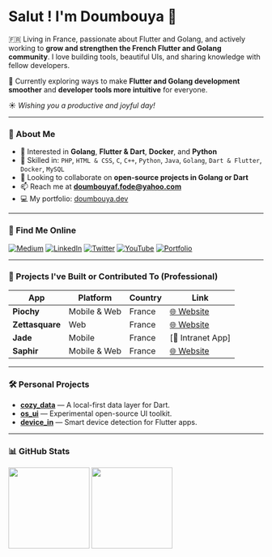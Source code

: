 <!-- <img align="right" width="150" src="fode.png" /> -->

# Salut ! I'm Doumbouya 👋

🇫🇷 Living in France, passionate about Flutter and Golang, and actively working to **grow and strengthen the French Flutter and Golang community**.
I love building tools, beautiful UIs, and sharing knowledge with fellow developers.

🌱 Currently exploring ways to make **Flutter and Golang development smoother** and **developer tools more intuitive** for everyone.

☀️ *Wishing you a productive and joyful day!*

---

### 🧠 About Me

* 👀 Interested in **Golang**, **Flutter & Dart**, **Docker**, and **Python**
* 🌱 Skilled in:
  `PHP`, `HTML & CSS`, `C`, `C++`, `Python`, `Java`, `Golang`, `Dart & Flutter`, `Docker`, `MySQL`
* 💞️ Looking to collaborate on **open-source projects in Golang or Dart**
* 📫 Reach me at **[doumbouyaf.fode@yahoo.com](mailto:doumbouyaf.fode@yahoo.com)**
* 💻 My portfolio: [doumbouya.dev](https://doumbouya.dev)

---

### 🔗 Find Me Online

[![Medium](https://img.shields.io/badge/Medium-fff?style=for-the-badge\&logo=medium\&logoColor=black)](https://medium.com/@doumbouya)
[![LinkedIn](https://img.shields.io/badge/LinkedIn-0077B5?style=for-the-badge\&logo=linkedin\&logoColor=white)](https://www.linkedin.com/in/fodedoumbouya/)
[![Twitter](https://img.shields.io/badge/Twitter-1DA1F2?style=for-the-badge\&logo=twitter\&logoColor=white)](https://x.com/fodedoumbouya1)
[![YouTube](https://img.shields.io/badge/YouTube-FF0000?style=for-the-badge\&logo=youtube\&logoColor=white)](https://www.youtube.com/@doumbouya3834)
[![Portfolio](https://img.shields.io/badge/Portfolio-543DE0?style=for-the-badge\&logo=About.me\&logoColor=white)](https://doumbouya.dev)

---

### 🚀 Projects I've Built or Contributed To (Professional)

| App             | Platform     | Country | Link                                   |
| --------------- | ------------ | ------- | -------------------------------------- |
| **Piochy**      | Mobile & Web | France  | [🌐 Website](https://www.piochy.com/)  |
| **Zettasquare** | Web          | France  | [🌐 Website](https://zettasquare.com/) |
| **Jade**        | Mobile       | France  | \[📱 Intranet App]                     |
| **Saphir**      | Mobile & Web | France  | [🌐 Website](https://saphir-app.com/)  |

---

### 🛠️ Personal Projects

* [**cozy\_data**](https://www.cozydata.web.app) — A local-first data layer for Dart.
* [**os\_ui**](https://github.com/fodedoumbouya/os_ui) — Experimental open-source UI toolkit.
* [**device\_in**](https://github.com/fodedoumbouya/device_in) — Smart device detection for Flutter apps.

---

### 📊 GitHub Stats

<div align="left">
  <img height="160" src="https://github-readme-stats.vercel.app/api/top-langs/?username=fodedoumbouya&layout=compact" />
  <img height="160" src="https://github-readme-stats.vercel.app/api?username=fodedoumbouya&hide=contribs" />
</div>
